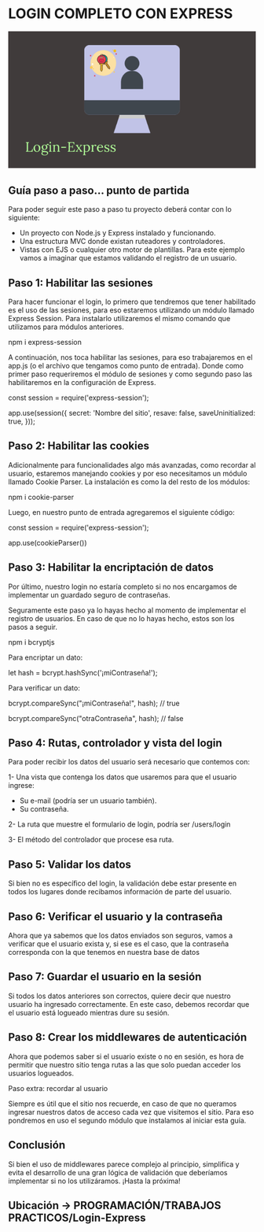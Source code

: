 # LOGIN COMPLETO CON EXPRESS

![portada](public/img/cover.png)

## Guía paso a paso... punto de partida

Para poder seguir este paso a paso tu proyecto deberá contar con lo siguiente:
- Un proyecto con Node.js y Express instalado y funcionando.
- Una estructura MVC donde existan ruteadores y controladores.
- Vistas con EJS o cualquier otro motor de plantillas.
Para este ejemplo vamos a imaginar que estamos validando el registro de un usuario.

## Paso 1: Habilitar las sesiones
Para hacer funcionar el login, lo primero que tendremos que tener habilitado es el uso de
las sesiones, para eso estaremos utilizando un módulo llamado Express Session. Para
instalarlo utilizaremos el mismo comando que utilizamos para módulos anteriores.

npm i express-session

A continuación, nos toca habilitar las sesiones, para eso trabajaremos en el app.js (o el
archivo que tengamos como punto de entrada). Donde como primer paso requeriremos
el módulo de sesiones y como segundo paso las habilitaremos en la configuración de
Express.

const session = require('express-session');

app.use(session({
secret: 'Nombre del sitio',
resave: false,
saveUninitialized: true,
}));

## Paso 2: Habilitar las cookies
Adicionalmente para funcionalidades algo más avanzadas, como recordar al usuario,
estaremos manejando cookies y por eso necesitamos un módulo llamado Cookie
Parser. La instalación es como la del resto de los módulos:

npm i cookie-parser

Luego, en nuestro punto de entrada agregaremos el siguiente código:

const session = require('express-session');

app.use(cookieParser())

## Paso 3: Habilitar la encriptación de datos
Por último, nuestro login no estaría completo si no nos encargamos de implementar un
guardado seguro de contraseñas.

Seguramente este paso ya lo hayas hecho al momento de implementar el registro de
usuarios. En caso de que no lo hayas hecho, estos son los pasos a seguir.

npm i bcryptjs

Para encriptar un dato:

let hash = bcrypt.hashSync('¡miContraseña!');

Para verificar un dato:

bcrypt.compareSync("¡miContraseña!", hash); // true

bcrypt.compareSync("otraContraseña", hash); // false

## Paso 4: Rutas, controlador y vista del login
Para poder recibir los datos del usuario será necesario que contemos con:

1- Una vista que contenga los datos que usaremos para que el usuario ingrese:
- Su e-mail (podría ser un usuario también).
- Su contraseña.

2- La ruta que muestre el formulario de login, podría ser /users/login

3- El método del controlador que procese esa ruta.

## Paso 5: Validar los datos
Si bien no es específico del login, la validación debe estar presente en todos los lugares
donde recibamos información de parte del usuario.

## Paso 6: Verificar el usuario y la contraseña
Ahora que ya sabemos que los datos enviados son seguros, vamos a verificar que el
usuario exista y, si ese es el caso, que la contraseña corresponda con la que tenemos en
nuestra base de datos

## Paso 7: Guardar el usuario en la sesión
Si todos los datos anteriores son correctos, quiere decir que nuestro usuario ha ingresado
correctamente. En este caso, debemos recordar que el usuario está logueado mientras
dure su sesión.

## Paso 8: Crear los middlewares de autenticación
Ahora que podemos saber si el usuario existe o no en sesión, es hora de permitir que
nuestro sitio tenga rutas a las que solo puedan acceder los usuarios logueados.

Paso extra: recordar al usuario

Siempre es útil que el sitio nos recuerde, en caso de que no queramos ingresar nuestros
datos de acceso cada vez que visitemos el sitio.
Para eso pondremos en uso el segundo módulo que instalamos al iniciar esta guía.

## Conclusión
Si bien el uso de middlewares parece complejo al principio, simplifica y evita el desarrollo
de una gran lógica de validación que deberíamos implementar si no los utilizáramos.
¡Hasta la próxima!

## Ubicación -> PROGRAMACIÓN/TRABAJOS PRACTICOS/Login-Express